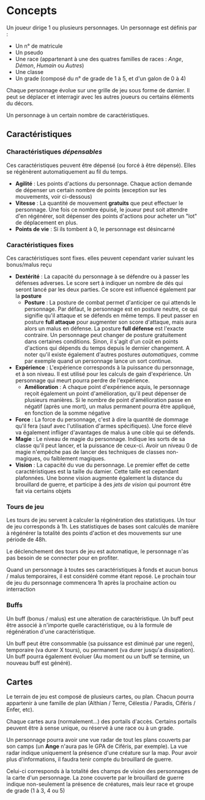 # Concepts

Un joueur dirige 1 ou plusieurs personnages. Un personnage est définis par :
* Un n° de matricule
* Un pseudo
* Une race (appartenant à une des quatres familles de races :  _Ange_, _Démon_, _Humain_ ou _Autres_)
* Une classe
* Un grade (composé du n° de grade de 1 à 5, et d'un galon de 0 à 4)

Chaque personnage évolue sur une grille de jeu sous forme de damier. Il peut se déplacer et interragir avec les autres joueurs ou certains éléments du décors.

Un personnage à un certain nombre de caractéristiques.

## Caractéristiques

### Charactéristiques _dépensables_
Ces caractéristiques peuvent être dépensé (ou forcé à être dépensé). Elles se régènèrent automatiquement au fil du temps.


* __Agilité__ : Les points d'actions du personnage. Chaque action demande de dépenser un certain nombre de points (exception sur les mouvements, voir ci-dessous)
* __Vitesse__ : La quantité de mouvement __gratuits__ que peut effectuer le personnage. Une fois ce nombre épuisé, le joueur peut soit attendre d'en régénérer, soit dépenser des points d'actions pour acheter un "lot" de déplacement en plus.
* __Points de vie__ : Si ils tombent à 0, le personnage est désincarné

### Caractéristiques fixes
Ces caractéristiques sont fixes. elles peuvent cependant varier suivant les bonus/malus reçu

* __Dextérité__ : La capacité du personnage à se défendre ou à passer les défenses adverses. Le score sert à indiquer un nombre de dés qui seront lancé par les deux parties. Ce score est influencé également par la __posture__
  * __Posture__ : La posture de combat permet d'anticiper ce qui attends le personnage. Par défaut, le personnage est en posture neutre, ce qui signifie qu'il attaque et se défends en même temps. Il peut passer en posture __full attaque__ pour augmenter son score d'attaque, mais aura alors un malus en défense. La posture __full défense__ est l'exacte contraire. Un personnage peut changer de posture gratuitement dans certaines conditions. Sinon, il s'agit d'un coût en points d'actions qui dépends du temps depuis le dernier changement. A noter qu'il existe également d'autres postures _automatiques_, comme par exemple quand un personnage lance un sort continue.
* __Expérience__ : L'expérience corresponds à la puissance du personnage, et à son niveau. Il est utilisé pour les calculs de gain d'expérience. Un personnage qui meurt pourra perdre de l'expérience.
  * __Amélioration__ : A chaque point d'expérience aquis, le personnage reçoit également un point d'amélioration, qu'il peut dépenser de plusieurs manières. Si le nombre de point d'amélioration passe en négatif (après une mort), un malus permanent pourra être appliqué, en fonction de la somme négative
* __Force__ : La force du personnage, c'est à dire la quantité de dommage qu'il fera (sauf avec l'utilisation d'armes spécifiques). Une force élevé va également infliger d'avantages de malus à une cible qui se défends.
* __Magie__ : Le niveau de magie du personnage. Indique les sorts de sa classe qu'il peut lancer, et la puissance de ceux-ci. Avoir un niveau 0 de magie n'empêche pas de lancer des techniques de classes non-magiques, ou faiblement magiques.
* __Vision__ : La capacité du vue du personnage. Le premier effet de cette caractéristiques est la taille du damier. Cette taille est cependant plafonnées. Une bonne vision augmente également la distance du brouillard de guerre, et participe à des _jets de vision_ qui pourront être fait via certains objets

### Tours de jeu
Les tours de jeu servent à calculer la régénération des statistiques. Un tour de jeu corresponds à 1h. Les statistiques de bases sont calculés de manière à régénérer la totalité des points d'action et des mouvements sur une période de 48h.

Le déclenchement des tours de jeu est automatique, le personnage n'as pas besoin de se connecter pour en profiter.

Quand un personnage à toutes ses caractéristiques à fonds et aucun bonus / malus temporaires, il est considéré comme étant reposé. Le prochain tour de jeu du personnage commencera 1h après la prochaine action ou interraction

### Buffs
Un buff (bonus / malus) est une alteration de caractéristique. Un buff peut être associé à n'importe quelle caractéristique, ou à la formule de régénération d'une caractéristique.

Un buff peut être consommable (sa puissance est diminué par une regen), temporaire (va durer X tours), ou permanent (va durer jusqu'a dissipation). Un buff pourra également évoluer (Au moment ou un buff se termine, un nouveau buff est généré).

## Cartes

Le terrain de jeu est composé de plusieurs cartes, ou plan. Chacun pourra appartenir à une famille de plan (Althian / Terre, Célestia / Paradis, Ciféris / Enfer, etc).

Chaque cartes aura (normalement...) des portails d'accès. Certains portails peuvent être à sense unique, ou réservé à une race ou à un grade.

Un personnage pourra avoir une vue radar de tout les plans couverts par son camps (un __Ange__ n'aura pas le GPA de Ciféris, par exemple). La vue radar indique uniquement la présence d'une créature sur la map. Pour avoir plus d'informations, il faudra tenir compte du brouillard de guerre.

Celui-ci corresponds à la totalité des champs de vision des personnages de la carte d'un personnage. La zone couverte par le brouillard de guerre indique non-seulement la présence de créatures, mais leur race et groupe de grade (1 à 3, 4 ou 5)
